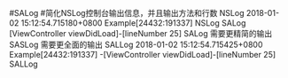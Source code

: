 #SALog
#简化NSLog控制台输出信息，并且输出方法和行数
NSLog 
2018-01-02 15:12:54.715180+0800 Example[24432:191337] NSLog
SALog 
[ViewController viewDidLoad]-[lineNumber 25] SALog
需要更精简的输出
SASLog
需要更全面的输出
SALLog 
2018-01-02 15:12:54.715425+0800 Example[24432:191337] -[ViewController viewDidLoad]-[lineNumber 25] SALLog 


